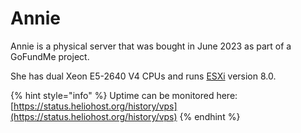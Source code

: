 # Annie

Annie is a physical server that was bought in June 2023 as part of a GoFundMe project.

She has dual Xeon E5-2640 V4 CPUs and runs [ESXi](https://en.wikipedia.org/wiki/VMware\_ESXi) version 8.0.

{% hint style="info" %}
Uptime can be monitored here: [https://status.heliohost.org/history/vps](https://status.heliohost.org/history/vps)
{% endhint %}
